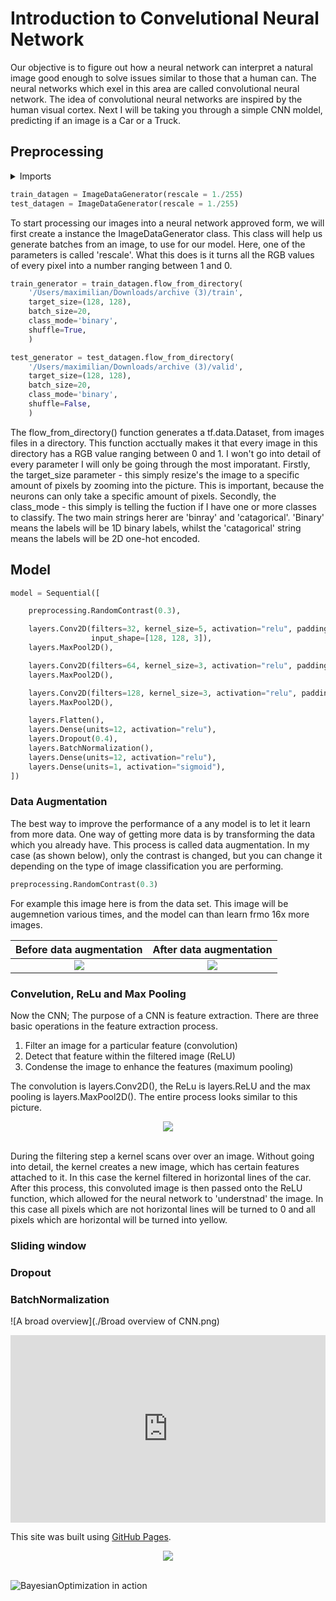 # Introduction to Convelutional Neural Network

Our objective is to figure out how a neural network can interpret a natural image good enough to solve issues similar to those that a human can. The neural networks which exel in this area are called convolutional neural network. The idea of convolutional neural networks are inspired by the human visual cortex. Next I will be taking you through a simple CNN moldel, predicting if an image is a Car or a Truck.

## Preprocessing

<details>
  <summary>Imports</summary>
  
```python
import pandas as pd
import numpy as np
from tensorflow.keras.callbacks import EarlyStopping, TerminateOnNaN, TensorBoard
from tensorflow.keras.preprocessing import image_dataset_from_directory
from PIL import Image
import tensorflow as tf
from tensorflow import keras
from tensorflow.keras import layers
import sklearn
from tensorflow.keras.layers.experimental import preprocessing
import datetime
from keras import Sequential
from keras.preprocessing.image import ImageDataGenerator
```
</details>

```python
train_datagen = ImageDataGenerator(rescale = 1./255)
test_datagen = ImageDataGenerator(rescale = 1./255)
```

To start processing our images into a neural network approved form, we will first create a instance the ImageDataGenerator class. This class will help us generate batches from an image, to use for our model. Here, one of the parameters is called 'rescale'. What this does is it turns all the RGB values of every pixel into a number ranging between 1 and 0.

```python
train_generator = train_datagen.flow_from_directory(
    '/Users/maximilian/Downloads/archive (3)/train',
    target_size=(128, 128),
    batch_size=20,
    class_mode='binary',
    shuffle=True,
    )

test_generator = test_datagen.flow_from_directory(
    '/Users/maximilian/Downloads/archive (3)/valid',
    target_size=(128, 128),
    batch_size=20,
    class_mode='binary',
    shuffle=False,
    )
```

The flow_from_directory() function generates a tf.data.Dataset, from images files in a directory. This function acctually makes it that every image in this directory has a RGB value ranging between 0 and 1. I won't go into detail of every parameter I will only be going through the most imporatant. Firstly, the target_size parameter - this simply resize's the image to a specific amount of pixels by zooming into the picture. This is important, because the neurons can only take a specific amount of pixels. Secondly, the class_mode - this simply is telling the fuction if I have one or more classes to classify. The two main strings herer are 'binray' and 'catagorical'. 'Binary' means the labels will be 1D binary labels, whilst the 'catagorical' string means the labels will be 2D one-hot encoded.

## Model

```python
model = Sequential([

    preprocessing.RandomContrast(0.3),

    layers.Conv2D(filters=32, kernel_size=5, activation="relu", padding='same',
                  input_shape=[128, 128, 3]),
    layers.MaxPool2D(),

    layers.Conv2D(filters=64, kernel_size=3, activation="relu", padding='same'),
    layers.MaxPool2D(),

    layers.Conv2D(filters=128, kernel_size=3, activation="relu", padding='same'),
    layers.MaxPool2D(),

    layers.Flatten(),
    layers.Dense(units=12, activation="relu"),
    layers.Dropout(0.4),
    layers.BatchNormalization(),
    layers.Dense(units=12, activation="relu"),
    layers.Dense(units=1, activation="sigmoid"),
])
```

### Data Augmentation

The best way to improve the performance of a any model is to let it learn from more data. One way of getting more data is by transforming the data which you already have. This process is called data augmentation. In my case (as shown below), only the contrast is changed, but you can change it depending on the type of image classification you are performing.

```python
preprocessing.RandomContrast(0.3)
```

For example this image here is from the data set. This image will be augemnetion various times, and the model can than learn frmo 16x more images.

Before data augmentation   |  After data augmentation
:-------------------------:|:-------------------------:
![](https://www.kaggleusercontent.com/kf/79128151/eyJhbGciOiJkaXIiLCJlbmMiOiJBMTI4Q0JDLUhTMjU2In0..LfH1zOGWvLB6Qoz4qA_08A.0E0NiLLd-wnXT8Jbqv6sFYpBp6mWk7XyNpmxXTH0ySqfZ9lzphI0ipYWGbmqv00n9lD810Lr4LfvKPu_9OJidoFZy6L7AWzOsHV7PD1APlIB2VjZKxQt_g6pacaVYhE5u0Si65I7MVnqmyXsbe61bOabdgviE8EOO-b4IMpqkO_z-pFVdMG_5_84JKxOuuqJ9tWydfBqshLeKY02s-lGHdIhc2mi8iZbHtzoKl4T3AmaITSGxQoxqWSEyb-ybHV65MjjVJHDrF9SIuDhh5_f5p_FKxaVhOOsDG8vxShhD6rYmWBrxu4tXyZCa9A7LF5rq2wfhPx8g4Z5wylzI1rm7yxuPucbCOQHwyDeyj_uQG7lt9fOWDHyhf7ql5mOzpLZaICksmlp0gvOscyH_cO_khSmW8f-BPAdBC1CukPfXpRjrvol5cy80woAMTHihBNlSq2JvfjHgdpfC6H9BBHnohGJMGg0xX2u3kkkHnHVQB17igTcq1ysqxdidF_5us_b2xZ2RUYOI5TPFdk589RGkWKubR29adLvcONBW-wqB6e74qkT55Bnb9Pa3SPbyWvd7DNssAMdDoST7yuYNiZx40Rl7hxpcM_MvzeTLizXGOXaL_OW_HKZyrupteHUshw517PXEMH2WbhYVCW9GV0MWUFdL4BTkdWImunM3wL1NVk.Wrh7ygJaPpOCLC9J2EBSJQ/__results___files/__results___7_0.png)  |  ![](https://i.imgur.com/UaOm0ms.png)

### Convelution, ReLu and Max Pooling

Now the CNN; The purpose of a CNN is feature extraction. There are three basic operations in the feature extraction process. 

1. Filter an image for a particular feature (convolution)
2. Detect that feature within the filtered image (ReLU)
3. Condense the image to enhance the features (maximum pooling)

The convolution is layers.Conv2D(), the ReLu is layers.ReLU and the max pooling is layers.MaxPool2D(). The entire process looks similar to this picture.

<div align="center">
  <img src="https://i.imgur.com/IYO9lqp.png"><br><br>
</div>

During the filtering step a kernel scans over over an image. Without going into detail, the kernel creates a new image, which has certain features attached to it. In this case the kernel filtered in horizontal lines of the car. After this process, this convoluted image is then passed onto the ReLU function, which allowed for the neural network to 'understnad' the image. In this case all pixels which are not horizontal lines will be turned to 0 and all pixels which are horizontal will be turned into yellow. 

### Sliding window
### Dropout
### BatchNormalization



![A broad overview](./Broad overview of CNN.png)

<iframe src="https://www.kaggle.com/embed/ryanholbrook/the-convolutional-classifier?cellIds=3&kernelSessionId=79128175" height="300" style="margin: 0 auto; width: 100%; max-width: 950px;" frameborder="0" scrolling="auto" title="The Convolutional Classifier"></iframe>

This site was built using [GitHub Pages](https://pages.github.com/).

<div align="center">
  <img src="https://github.com/fmfn/BayesianOptimization/blob/master/examples/func.png"><br><br>
</div>

![BayesianOptimization in action](./bayesian_optimization.gif)
